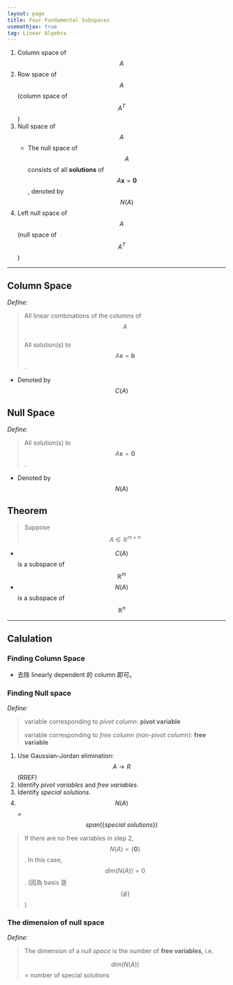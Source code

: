 ```yaml
---
layout: page
title: Four Fundamental Subspaces
usemathjax: true
tag: Linear Algebra
---
```


1. Column space of $$A$$ 
2. Row space of $$A$$ (column space of $$A^T$$)
3. Null space of $$A$$ 
   * The null space of $$A$$ consists of all **solutions** of $$A\boldsymbol{x} = \boldsymbol{0}$$, denoted by $$N(A)$$  
4. Left null space of $$A$$ (null space of $$A^T$$)

---

## Column Space
*Define:*
> All linear combinations of the columns of $$A$$. <br>
> All solution(s) to $$A\boldsymbol{x} = \boldsymbol{b}$$.

* Denoted by $$C(A)$$ 

## Null Space
*Define:*
> All solution(s) to $$A\boldsymbol{x} = \boldsymbol{0}$$. 

* Denoted by $$N(A)$$ 

## Theorem

> Suppose $$A \in \mathbb{R}^{m\times n}$$ 
>

* $$C(A)$$ is a subspace of $$\mathbb{R}^m$$  
* $$N(A)$$ is a subspace of $$\mathbb{R}^n$$  

---

## Calulation
### Finding Column Space
* 去除 linearly dependent 的 column 即可。

### Finding Null space
*Define:* 
> variable corresponding to *pivot column*: **pivot variable**
>
> variable corresponding to *free column (non-pivot column)*: **free variable** 

1. Use Gaussian-Jordan elimination: $$A \rightarrow R$$ (RREF)
2. Identify *pivot variables* and *free variables*.
3. Identify *special solutions*. 
4. $$N(A)$$ = $$span(\{special\ solutions\})$$ 

> If there are no free variables in step 2, $$N(A)=\{\boldsymbol{0}\}$$. In this case, $$dim(N(A))=0$$. (因為 basis 是 $$\{\phi\}$$)

### The dimension of null space
*Define:* 
> The dimension of a *null space* is the number of **free variables**, i.e. 
>
> $$dim(N(A))$$ = number of special solutions
